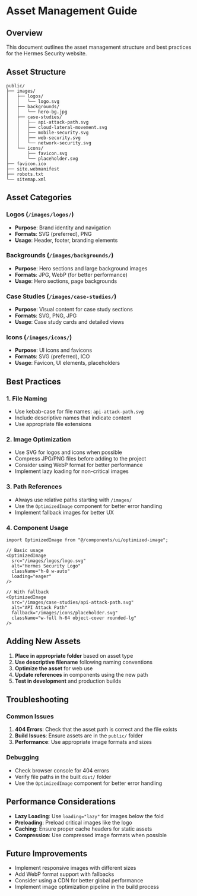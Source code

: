 # Asset Management Guide

## Overview
This document outlines the asset management structure and best practices for the Hermes Security website.

## Asset Structure

```
public/
├── images/
│   ├── logos/
│   │   └── logo.svg
│   ├── backgrounds/
│   │   └── hero-bg.jpg
│   ├── case-studies/
│   │   ├── api-attack-path.svg
│   │   ├── cloud-lateral-movement.svg
│   │   ├── mobile-security.svg
│   │   ├── web-security.svg
│   │   └── network-security.svg
│   └── icons/
│       ├── favicon.svg
│       └── placeholder.svg
├── favicon.ico
├── site.webmanifest
├── robots.txt
└── sitemap.xml
```

## Asset Categories

### Logos (`/images/logos/`)
- **Purpose**: Brand identity and navigation
- **Formats**: SVG (preferred), PNG
- **Usage**: Header, footer, branding elements

### Backgrounds (`/images/backgrounds/`)
- **Purpose**: Hero sections and large background images
- **Formats**: JPG, WebP (for better performance)
- **Usage**: Hero sections, page backgrounds

### Case Studies (`/images/case-studies/`)
- **Purpose**: Visual content for case study sections
- **Formats**: SVG, PNG, JPG
- **Usage**: Case study cards and detailed views

### Icons (`/images/icons/`)
- **Purpose**: UI icons and favicons
- **Formats**: SVG (preferred), ICO
- **Usage**: Favicon, UI elements, placeholders

## Best Practices

### 1. File Naming
- Use kebab-case for file names: `api-attack-path.svg`
- Include descriptive names that indicate content
- Use appropriate file extensions

### 2. Image Optimization
- Use SVG for logos and icons when possible
- Compress JPG/PNG files before adding to the project
- Consider using WebP format for better performance
- Implement lazy loading for non-critical images

### 3. Path References
- Always use relative paths starting with `/images/`
- Use the `OptimizedImage` component for better error handling
- Implement fallback images for better UX

### 4. Component Usage

```tsx
import OptimizedImage from "@/components/ui/optimized-image";

// Basic usage
<OptimizedImage
  src="/images/logos/logo.svg"
  alt="Hermes Security Logo"
  className="h-8 w-auto"
  loading="eager"
/>

// With fallback
<OptimizedImage
  src="/images/case-studies/api-attack-path.svg"
  alt="API Attack Path"
  fallback="/images/icons/placeholder.svg"
  className="w-full h-64 object-cover rounded-lg"
/>
```

## Adding New Assets

1. **Place in appropriate folder** based on asset type
2. **Use descriptive filename** following naming conventions
3. **Optimize the asset** for web use
4. **Update references** in components using the new path
5. **Test in development** and production builds

## Troubleshooting

### Common Issues

1. **404 Errors**: Check that the asset path is correct and the file exists
2. **Build Issues**: Ensure assets are in the `public/` folder
3. **Performance**: Use appropriate image formats and sizes

### Debugging

- Check browser console for 404 errors
- Verify file paths in the built `dist/` folder
- Use the `OptimizedImage` component for better error handling

## Performance Considerations

- **Lazy Loading**: Use `loading="lazy"` for images below the fold
- **Preloading**: Preload critical images like the logo
- **Caching**: Ensure proper cache headers for static assets
- **Compression**: Use compressed image formats when possible

## Future Improvements

- Implement responsive images with different sizes
- Add WebP format support with fallbacks
- Consider using a CDN for better global performance
- Implement image optimization pipeline in the build process
